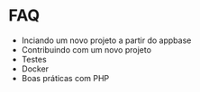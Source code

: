 # FAQ

* Inciando um novo projeto a partir do appbase
* Contribuindo com um novo projeto
* Testes
* Docker
* Boas práticas com PHP
